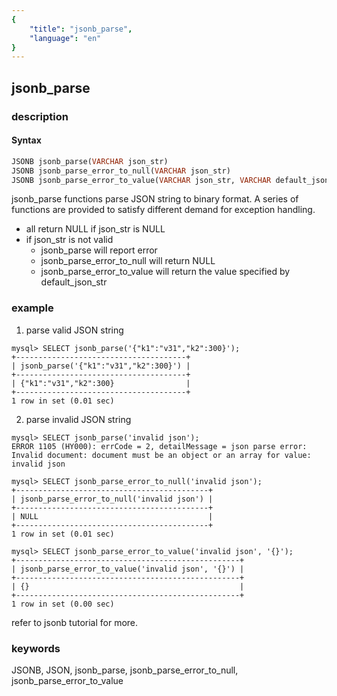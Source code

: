 ```yaml
---
{
    "title": "jsonb_parse",
    "language": "en"
}
---
```


<!-- 
Licensed to the Apache Software Foundation (ASF) under one
or more contributor license agreements.  See the NOTICE file
distributed with this work for additional information
regarding copyright ownership.  The ASF licenses this file
to you under the Apache License, Version 2.0 (the
"License"); you may not use this file except in compliance
with the License.  You may obtain a copy of the License at

  http://www.apache.org/licenses/LICENSE-2.0

Unless required by applicable law or agreed to in writing,
software distributed under the License is distributed on an
"AS IS" BASIS, WITHOUT WARRANTIES OR CONDITIONS OF ANY
KIND, either express or implied.  See the License for the
specific language governing permissions and limitations
under the License.
-->

## jsonb_parse
### description
#### Syntax

```sql
JSONB jsonb_parse(VARCHAR json_str)
JSONB jsonb_parse_error_to_null(VARCHAR json_str)
JSONB jsonb_parse_error_to_value(VARCHAR json_str, VARCHAR default_json_str)
```

jsonb_parse functions parse JSON string to binary format. A series of functions are provided to satisfy different demand for exception handling.
- all return NULL if json_str is NULL
- if json_str is not valid
  - jsonb_parse will report error
  - jsonb_parse_error_to_null will return NULL
  - jsonb_parse_error_to_value will return the value specified by default_json_str

### example

1. parse valid JSON string

```
mysql> SELECT jsonb_parse('{"k1":"v31","k2":300}');
+--------------------------------------+
| jsonb_parse('{"k1":"v31","k2":300}') |
+--------------------------------------+
| {"k1":"v31","k2":300}                |
+--------------------------------------+
1 row in set (0.01 sec)
```

2. parse invalid JSON string

```
mysql> SELECT jsonb_parse('invalid json');
ERROR 1105 (HY000): errCode = 2, detailMessage = json parse error: Invalid document: document must be an object or an array for value: invalid json

mysql> SELECT jsonb_parse_error_to_null('invalid json');
+-------------------------------------------+
| jsonb_parse_error_to_null('invalid json') |
+-------------------------------------------+
| NULL                                      |
+-------------------------------------------+
1 row in set (0.01 sec)

mysql> SELECT jsonb_parse_error_to_value('invalid json', '{}');
+--------------------------------------------------+
| jsonb_parse_error_to_value('invalid json', '{}') |
+--------------------------------------------------+
| {}                                               |
+--------------------------------------------------+
1 row in set (0.00 sec)
```

refer to jsonb tutorial for more.

### keywords
JSONB, JSON, jsonb_parse, jsonb_parse_error_to_null, jsonb_parse_error_to_value